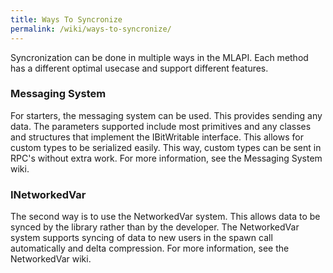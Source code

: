 ```yaml
---
title: Ways To Syncronize
permalink: /wiki/ways-to-syncronize/
---
```


Syncronization can be done in multiple ways in the MLAPI. Each method has a different optimal usecase and support different features.

### Messaging System
For starters, the messaging system can be used. This provides sending any data. The parameters supported include most primitives and any classes and structures that implement the IBitWritable interface. This allows for custom types to be serialized easily. This way, custom types can be sent in RPC's without extra work. For more information, see the Messaging System wiki.

### INetworkedVar
The second way is to use the NetworkedVar system. This allows data to be synced by the library rather than by the developer. The NetworkedVar system supports syncing of data to new users in the spawn call automatically and delta compression. For more information, see the NetworkedVar wiki.
